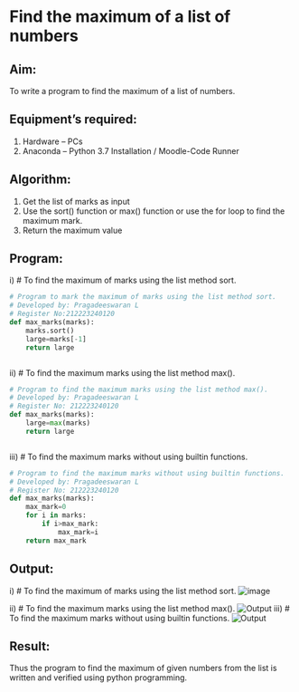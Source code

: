 # Find the maximum of a list of numbers

## Aim:

To write a program to find the maximum of a list of numbers.

## Equipment’s required:

1. Hardware – PCs
2. Anaconda – Python 3.7 Installation / Moodle-Code Runner

## Algorithm:

1. Get the list of marks as input
2. Use the sort() function or max() function or use the for loop to find the maximum mark.
3. Return the maximum value

## Program:

i) # To find the maximum of marks using the list method sort.

```Python
# Program to mark the maximum of marks using the list method sort.
# Developed by: Pragadeeswaran L
# Register No:212223240120
def max_marks(marks):
    marks.sort()
    large=marks[-1]
    return large



```

ii) # To find the maximum marks using the list method max().

```Python
# Program to find the maximum marks using the list method max().
# Developed by: Pragadeeswaran L
# Register No: 212223240120
def max_marks(marks):
    large=max(marks)
    return large



```

iii) # To find the maximum marks without using builtin functions.

```Python
# Program to find the maximum marks without using builtin functions.
# Developed by: Pragadeeswaran L
# Register No: 212223240120
def max_marks(marks):
    max_mark=0
    for i in marks:
        if i>max_mark:
            max_mark=i
    return max_mark


```

## Output:

i) # To find the maximum of marks using the list method sort.
![image](https://github.com/Pragadeeswaran-bit/FindMaximum/assets/147473828/22460f54-cb0b-4558-bf55-f4edd004e430)

ii) # To find the maximum marks using the list method max().
![Output](max_method-output.png)
iii) # To find the maximum marks without using builtin functions.
![Output](without_built-in_func-output.png)

## Result:

Thus the program to find the maximum of given numbers from the list is written and verified using python programming.
